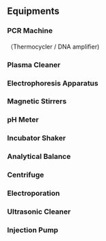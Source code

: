 
## Equipments
### PCR Machine 
（Thermocycler / DNA amplifier)  


### Plasma Cleaner

### Electrophoresis Apparatus

### Magnetic Stirrers

### pH Meter

### Incubator Shaker

### Analytical Balance

### Centrifuge

### Electroporation

### Ultrasonic Cleaner

### Injection Pump